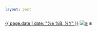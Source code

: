 ```yaml
---
layout: post
---
```


<p>
  <time><a href="/462">{{ page.date | date: "%e %B, %Y" }}</a></time>
  <a href="/462"><img src="{{ site.assets_url }}/462-480.jpg" srcset="{{ site.assets_url }}/462-960.jpg 960w, {{ site.assets_url }}/462-720.jpg 720w, {{ site.assets_url }}/462-480.jpg 480w, {{ site.assets_url }}/462-240.jpg 240w" sizes="(min-width: 700px) 50vw, calc(100vw - 2rem)" alt="❄️" /></a>
  <span>❄️</span>
</p>

